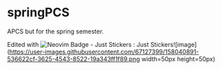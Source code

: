 # springPCS
APCS but for the spring semester.

Edited with 
<img src="https://juststickers.in/wp-content/uploads/2016/09/neovim-badge.png" alt="Neovim Badge - Just Stickers : Just Stickers"/>![image](https://user-images.githubusercontent.com/67127399/158040891-536622cf-3625-4543-8522-19a343ff1f89.png width=50px height=50px)
